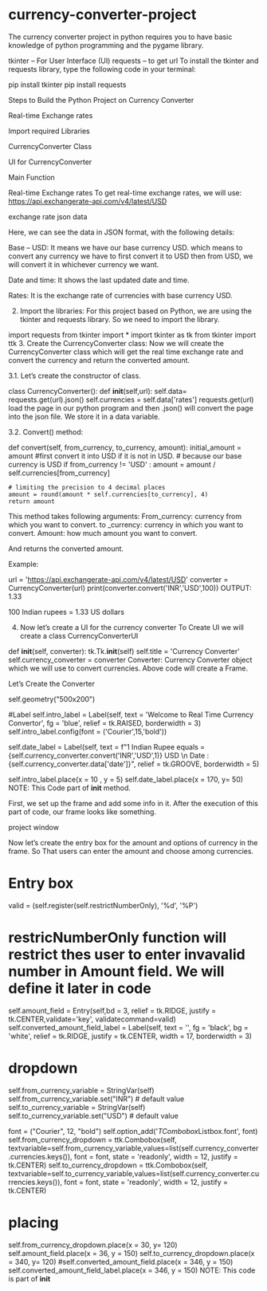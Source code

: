 # currency-converter-project

The currency converter project in python requires you to have basic knowledge of python programming and the pygame library.

tkinter – For User Interface (UI)
requests – to get url
To install the tkinter and requests library, type the following code in your terminal:

pip install tkinter
pip install requests

Steps to Build the Python Project on Currency Converter

Real-time Exchange rates

Import required Libraries

CurrencyConverter Class

UI for CurrencyConverter

Main Function




Real-time Exchange rates
To get real-time exchange rates, we will use: https://api.exchangerate-api.com/v4/latest/USD

exchange rate json data

Here, we can see the data in JSON format, with the following details:

Base – USD: It means we have our base currency USD. which means to convert any currency we have to first convert it to USD then from USD, we will convert it in whichever currency we want.


Date and time: It shows the last updated date and time.

Rates: It is the exchange rate of currencies with base currency USD.

2. Import the libraries:
For this project based on Python, we are using the tkinter and requests library. So we need to import the library.

import requests
from tkinter import *
import tkinter as tk
from tkinter import ttk
3. Create the CurrencyConverter class:
Now we will create the CurrencyConverter class which will get the real time exchange rate and convert the currency and return the converted amount.

3.1. Let’s create the constructor of class.

class CurrencyConverter():
    def __init__(self,url):
        self.data= requests.get(url).json()
        self.currencies = self.data['rates']
requests.get(url) load the page in our python program and then .json() will convert the page into the json file. We store it in a data variable.

3.2. Convert() method:


def convert(self, from_currency, to_currency, amount): 
    initial_amount = amount 
    #first convert it into USD if it is not in USD.
    # because our base currency is USD
    if from_currency != 'USD' : 
        amount = amount / self.currencies[from_currency] 
  
    # limiting the precision to 4 decimal places 
    amount = round(amount * self.currencies[to_currency], 4) 
    return amount
This method takes following arguments:
From_currency: currency from which you want to convert.
to _currency: currency in which you want to convert.
Amount: how much amount you want to convert.

And returns the converted amount.

Example:

url = 'https://api.exchangerate-api.com/v4/latest/USD'
converter = CurrencyConverter(url)
print(converter.convert('INR','USD',100))
OUTPUT: 1.33

100 Indian rupees = 1.33 US dollars

4. Now let’s create a UI for the currency converter
To Create UI we will create a class CurrencyConverterUI

def __init__(self, converter):
    tk.Tk.__init__(self)
    self.title = 'Currency Converter'
    self.currency_converter = converter
Converter: Currency Converter object which we will use to convert currencies. Above code will create a Frame.

Let’s Create the Converter

self.geometry("500x200")

#Label
self.intro_label = Label(self, text = 'Welcome to Real Time Currency Convertor',  fg = 'blue', relief = tk.RAISED, borderwidth = 3)
self.intro_label.config(font = ('Courier',15,'bold'))

self.date_label = Label(self, text = f"1 Indian Rupee equals = {self.currency_converter.convert('INR','USD',1)} USD \n Date : {self.currency_converter.data['date']}", relief = tk.GROOVE, borderwidth = 5)

self.intro_label.place(x = 10 , y = 5)
self.date_label.place(x = 170, y= 50)
NOTE: This Code part of __init__ method.

First, we set up the frame and add some info in it. After the execution of this part of code, our frame looks like something.

project window

Now let’s create the entry box for the amount and options of currency in the frame. So That users can enter the amount and choose among currencies.

# Entry box
valid = (self.register(self.restrictNumberOnly), '%d', '%P')
# restricNumberOnly function will restrict thes user to enter invavalid number in Amount field. We will define it later in code
self.amount_field = Entry(self,bd = 3, relief = tk.RIDGE, justify = tk.CENTER,validate='key', validatecommand=valid)
self.converted_amount_field_label = Label(self, text = '', fg = 'black', bg = 'white', relief = tk.RIDGE, justify = tk.CENTER, width = 17, borderwidth = 3)
 
# dropdown
self.from_currency_variable = StringVar(self)
self.from_currency_variable.set("INR") # default value
self.to_currency_variable = StringVar(self)
self.to_currency_variable.set("USD") # default value
 
font = ("Courier", 12, "bold")
self.option_add('*TCombobox*Listbox.font', font)
self.from_currency_dropdown = ttk.Combobox(self, textvariable=self.from_currency_variable,values=list(self.currency_converter.currencies.keys()), font = font, state = 'readonly', width = 12, justify = tk.CENTER)
self.to_currency_dropdown = ttk.Combobox(self, textvariable=self.to_currency_variable,values=list(self.currency_converter.currencies.keys()), font = font, state = 'readonly', width = 12, justify = tk.CENTER)
 
# placing
self.from_currency_dropdown.place(x = 30, y= 120)
self.amount_field.place(x = 36, y = 150)
self.to_currency_dropdown.place(x = 340, y= 120)
#self.converted_amount_field.place(x = 346, y = 150)
self.converted_amount_field_label.place(x = 346, y = 150)
NOTE: This code is part of __init__




